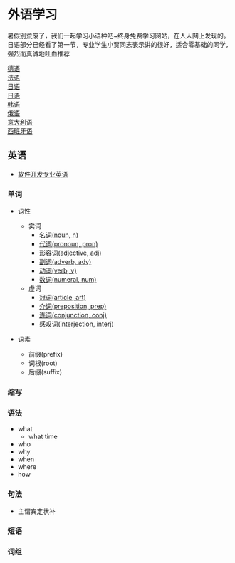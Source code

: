 # 外语学习

暑假别荒废了，我们一起学习小语种吧~终身免费学习网站，在人人网上发现的。日语部分已经看了第一节，专业学生小贾同志表示讲的很好，适合零基础的同学，强烈而真诚地吐血推荐

[德语](http://rrurl.cn/j3JW4z)  
[法语](http://rrurl.cn/j40wd2)  
[日语](http://rrurl.cn/ewZKs3)  
[日语](http://www.free-jp.net/free/0.html)  
[韩语](http://rrurl.cn/a0JRl5)  
[俄语](http://rrurl.cn/5gUatA)  
[意大利语](http://rrurl.cn/s7VAkN)  
[西班牙语](http://rrurl.cn/62hLgM)

## 英语

- [软件开发专业英语](./development)

### 单词

- 词性
  - 实词
    -  [名词(noun, n)](./noun)
    -  [代词(pronoun, pron)](./pronoun)
    -  [形容词(adjective, adj)](./adjective)
    -  [副词(adverb, adv)](./adverb)
    -  [动词(verb, v)](./verb)
    -  [数词(numeral, num)](./numeral)
  - 虚词
    - [冠词(article, art)](./article)
    - [介词(preposition, prep)](./preposition)
    - [连词(conjunction, conj)](./conjunction)
    - [感叹词(interjection, interj)](./interjection)

- 词素
  - 前缀(prefix)
  - 词根(root)
  - 后缀(suffix)

### 缩写

### 语法

- what
  - what time
- who
- why
- when
- where
- how

### 句法

- 主谓宾定状补

### 短语

### 词组
